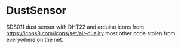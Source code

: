 # DustSensor
SDS011 dust sensor with DHT22 and arduino 
icons from https://icons8.com/icons/set/air-quality
most other code stolen from everywhere on the net.
